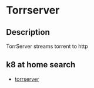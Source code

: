# Torrserver

## Description

TorrServer streams torrent to http

## k8 at home search

- [torrserver](https://nanne.dev/k8s-at-home-search/#/torrserver)
